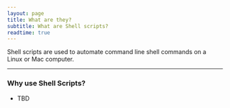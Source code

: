 ```yaml
---
layout: page
title: What are they?
subtitle: What are Shell scripts?
readtime: true
---
```


Shell scripts are used to automate command line shell commands on a Linux or Mac computer.

---
### Why use Shell Scripts?
- TBD
